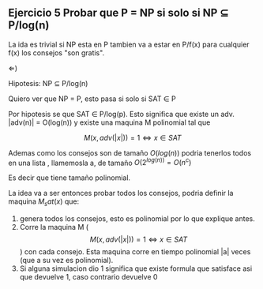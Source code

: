 ## Ejercicio 5 Probar que P = NP si solo si  NP $\subseteq$ P/log(n)

La ida es trivial si NP esta en P tambien va a estar en P/f(x) para cualquier f(x) los
consejos "son gratis".

$\Leftarrow$)

Hipotesis: NP $\subseteq$ P/log(n)

Quiero ver que NP = P, esto pasa si solo si SAT $\in$ P

Por hipotesis se que SAT $\in$ P/log(p). Esto significa que existe un adv. |adv(n)| = O(log(n))  y existe una maquina M polinomial tal que

$$M(x,adv(|x|)) = 1 \iff x \in SAT$$

Ademas como los consejos son de tamaño $O(log(n))$ podria tenerlos todos en una lista
, llamemosla a, de tamaño $O(2^{log(n))} = O(n^c)$

Es decir que tiene tamaño polinomial. 

La idea va a ser entonces probar todos los consejos, podria definir la maquina $M_sat(x)$
que:
1. genera todos los consejos, esto es polinomial por lo que explique antes.
2. Corre la maquina M ($$M(x,adv(|x|)) = 1 \iff x \in SAT$$) con cada consejo. Esta maquina
corre en tiempo polinomial |a| veces (que a su vez es polinomial).
3. Si alguna simulacion dio 1 significa que existe formula que satisface asi que devuelve 1, caso contrario devuelve 0